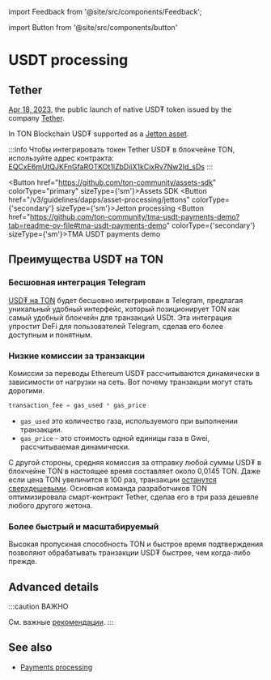 import Feedback from '@site/src/components/Feedback';

import Button from '@site/src/components/button'

# USDT processing

## Tether

[Apr 18, 2023](https://t.me/toncoin/824), the public launch of native USD₮ token issued by the company <a href="https://tether.to/en/" target="_blank">Tether</a>.

In TON Blockchain USD₮ supported as a [Jetton asset](/v3/guidelines/dapps/asset-processing/jettons).

:::info
Чтобы интегрировать токен Tether USD₮ в блокчейне TON, используйте адрес контракта: [EQCxE6mUtQJKFnGfaROTKOt1lZbDiiX1kCixRv7Nw2Id_sDs](https://tonviewer.com/EQCxE6mUtQJKFnGfaROTKOt1lZbDiiX1kCixRv7Nw2Id_sDs?section=jetton)
:::

<Button href="https://github.com/ton-community/assets-sdk" colorType="primary" sizeType={'sm'}>Assets SDK</Button>
<Button href="/v3/guidelines/dapps/asset-processing/jettons" colorType={'secondary'} sizeType={'sm'}>Jetton processing</Button>
<Button href="https://github.com/ton-community/tma-usdt-payments-demo?tab=readme-ov-file#tma-usdt-payments-demo" colorType={'secondary'} sizeType={'sm'}>TMA USDT payments demo</Button>

## Преимущества USD₮ на TON

### Бесшовная интеграция Telegram

[USD₮ на TON](https://ton.org/borderless) будет бесшовно интегрирован в Telegram, предлагая уникальный удобный интерфейс, который позиционирует TON как самый удобный блокчейн для транзакций USDt. Эта интеграция упростит DeFi для пользователей Telegram, сделав его более доступным и понятным.

### Низкие комиссии за транзакции

Комиссии за переводы Ethereum USD₮ рассчитываются динамически в зависимости от нагрузки на сеть. Вот почему транзакции могут стать дорогими.

```cpp
transaction_fee = gas_used * gas_price
```

- `gas_used` это количество газа, используемого при выполнении транзакции.
- `gas_price` - это стоимость одной единицы газа в Gwei, рассчитываемая динамически.

С другой стороны, средняя комиссия за отправку любой суммы USD₮ в блокчейне TON в настоящее время составляет около 0,0145 TON. Даже если цена TON увеличится в 100 раз, транзакции [останутся сверхдешевыми](/v3/documentation/smart-contracts/transaction-fees/fees#average-transaction-cost). Основная команда разработчиков TON оптимизировала смарт-контракт Tether, сделав его в три раза дешевле любого другого жетона.

### Более быстрый и масштабируемый

Высокая пропускная способность TON и быстрое время подтверждения позволяют обрабатывать транзакции USD₮ быстрее, чем когда-либо прежде.

## Advanced details

:::caution ВАЖНО

См. важные [рекомендации](/v3/guidelines/dapps/asset-processing/jettons).
:::

## See also

- [Payments processing](/v3/guidelines/dapps/asset-processing/payments-processing)

<Feedback />

